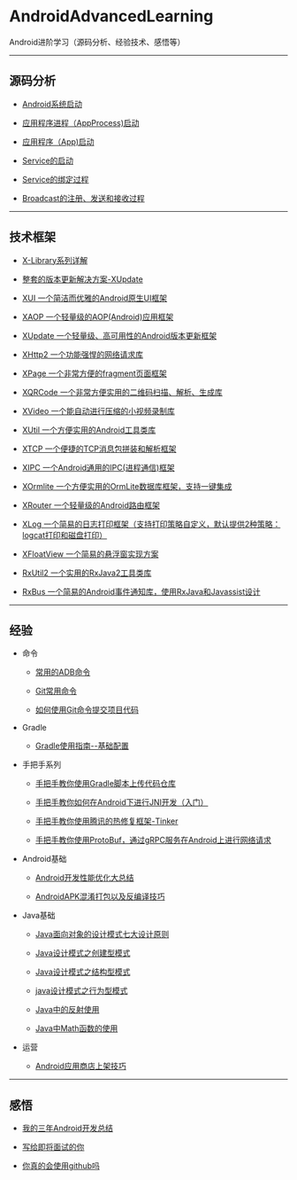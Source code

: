 # AndroidAdvancedLearning

Android进阶学习（源码分析、经验技术、感悟等）

---

## 源码分析

* [Android系统启动](./SourceCodeAnalysis/AndroidSystemStartup.md)

* [应用程序进程（AppProcess)启动](./SourceCodeAnalysis/AppProcessStartup.md)

* [应用程序（App)启动](./SourceCodeAnalysis/AppStartup.md)

* [Service的启动](./SourceCodeAnalysis/ServiceStartup.md)

* [Service的绑定过程](./SourceCodeAnalysis/ServiceBind.md)

* [Broadcast的注册、发送和接收过程](./SourceCodeAnalysis/BroadcastRegisterSendReceive.md)

---

## 技术框架

* [X-Library系列详解](./framework/X-Library系列详解.md)

* [整套的版本更新解决方案-XUpdate](./framework/整套的版本更新解决方案-XUpdate.md)

* [XUI 一个简洁而优雅的Android原生UI框架](https://github.com/xuexiangjys/XUI)

* [XAOP 一个轻量级的AOP(Android)应用框架](https://github.com/xuexiangjys/XAOP)

* [XUpdate 一个轻量级、高可用性的Android版本更新框架](https://github.com/xuexiangjys/XUpdate)

* [XHttp2 一个功能强悍的网络请求库](https://github.com/xuexiangjys/XHttp2)

* [XPage 一个非常方便的fragment页面框架](https://github.com/xuexiangjys/XPage)

* [XQRCode 一个非常方便实用的二维码扫描、解析、生成库](https://github.com/xuexiangjys/XQRCode)

* [XVideo 一个能自动进行压缩的小视频录制库](https://github.com/xuexiangjys/XVideo)

* [XUtil 一个方便实用的Android工具类库](https://github.com/xuexiangjys/XUtil)

* [XTCP 一个便捷的TCP消息包拼装和解析框架](https://github.com/xuexiangjys/XTCP)

* [XIPC 一个Android通用的IPC(进程通信)框架](https://github.com/xuexiangjys/XIPC)

* [XOrmlite 一个方便实用的OrmLite数据库框架，支持一键集成](https://github.com/xuexiangjys/XOrmlite)

* [XRouter 一个轻量级的Android路由框架](https://github.com/xuexiangjys/XRouter)

* [XLog 一个简易的日志打印框架（支持打印策略自定义，默认提供2种策略：logcat打印和磁盘打印）](https://github.com/xuexiangjys/XLog)

* [XFloatView 一个简易的悬浮窗实现方案](https://github.com/xuexiangjys/XFloatView)

* [RxUtil2 一个实用的RxJava2工具类库](https://github.com/xuexiangjys/RxUtil2)

* [RxBus 一个简易的Android事件通知库，使用RxJava和Javassist设计](https://github.com/xuexiangjys/RxBus)
---

## 经验

* 命令
    * [常用的ADB命令](https://blog.csdn.net/xuexiangjys/article/details/81027606)
    
    * [Git常用命令](https://blog.csdn.net/xuexiangjys/article/details/79875167)
    
    * [如何使用Git命令提交项目代码](https://blog.csdn.net/xuexiangjys/article/details/79874571)

* Gradle

    * [Gradle使用指南--基础配置](https://blog.csdn.net/xuexiangjys/article/details/79865873)

* 手把手系列

    * [手把手教你使用Gradle脚本上传代码仓库](https://blog.csdn.net/xuexiangjys/article/details/80160954)
    
    * [手把手教你如何在Android下进行JNI开发（入门）](https://juejin.im/post/5c05d0776fb9a049ca371cb6)
    
    * [手把手教你使用腾讯的热修复框架-Tinker](https://juejin.im/post/5b6e8a75e51d45191d7a55e1)
    
    * [手把手教你使用ProtoBuf，通过gRPC服务在Android上进行网络请求](https://juejin.im/post/5c976210f265da6111674f4d)

* Android基础

    * [Android开发性能优化大总结](https://blog.csdn.net/xuexiangjys/article/details/83177844)
    
    * [AndroidAPK混淆打包以及反编译技巧](https://blog.csdn.net/xuexiangjys/article/details/64904698)

* Java基础

    * [Java面向对象的设计模式七大设计原则](https://blog.csdn.net/xuexiangjys/article/details/78924201)
    
    * [Java设计模式之创建型模式](https://blog.csdn.net/xuexiangjys/article/details/78924434)
    
    * [Java设计模式之结构型模式](https://blog.csdn.net/xuexiangjys/article/details/78924859)
    
    * [java设计模式之行为型模式](https://blog.csdn.net/xuexiangjys/article/details/78924918)
    
    * [Java中的反射使用](https://xuexiangjys.blog.csdn.net/article/details/88146035)
    
    * [Java中Math函数的使用](https://xuexiangjys.blog.csdn.net/article/details/79849888)

* 运营
    
    * [Android应用商店上架技巧](./experience/Android应用商店上架技巧.md)

---

## 感悟

* [我的三年Android开发总结](./Chatting/我的三年Android开发总结.md)

* [写给即将面试的你](./Chatting/写给即将面试的你.md)

* [你真的会使用github吗](./Chatting/你真的会使用github吗.md)

